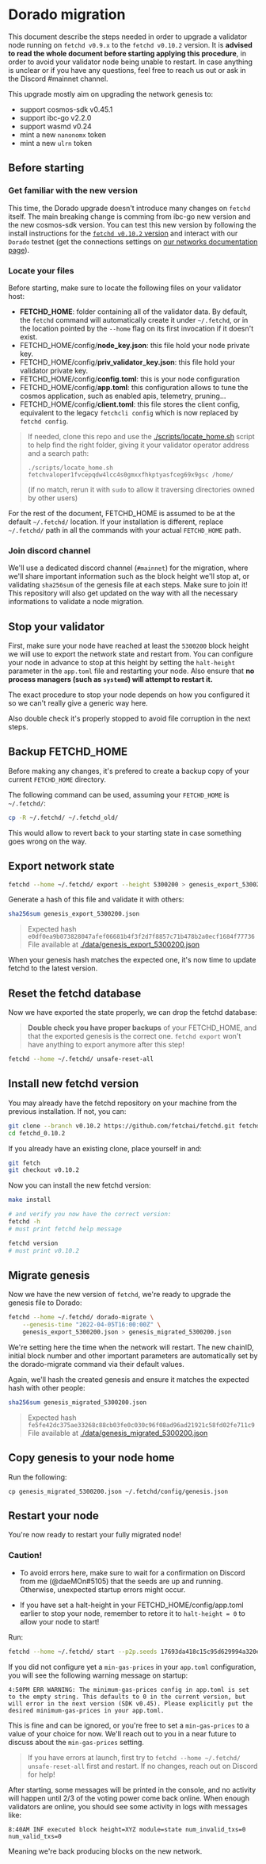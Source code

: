 # Dorado migration

This document describe the steps needed in order to upgrade a validator node running on `fetchd v0.9.x` to the `fetchd v0.10.2` version.
It is **advised to read the whole document before starting applying this procedure**, in order to avoid your validator node being unable to restart.
In case anything is unclear or if you have any questions, feel free to reach us out or ask in the Discord #mainnet channel.

This upgrade mostly aim on upgrading the network genesis to:
- support cosmos-sdk v0.45.1
- support ibc-go v2.2.0
- support wasmd v0.24
- mint a new `nanonomx` token
- mint a new `ulrn` token

## Before starting

### Get familiar with the new version

This time, the Dorado upgrade doesn't introduce many changes on `fetchd` itself. The main breaking change is comming from ibc-go new version and the new cosmos-sdk version. You can test this new version by following the install instructions for the [`fetchd v0.10.2` version](https://github.com/fetchai/fetchd/releases/tag/v0.10.2) and interact with our `Dorado` testnet (get the connections settings on [our networks documentation page](https://docs.fetch.ai/ledger_v2/networks/)). 

### Locate your files

Before starting, make sure to locate the following files on your validator host:

- **FETCHD_HOME**: folder containing all of the validator data. By default, the `fetchd` command will automatically create it under `~/.fetchd`, or in the location pointed by the `--home` flag on its first invocation if it doesn't exist.
- FETCHD_HOME/config/**node_key.json**: this file hold your node private key.
- FETCHD_HOME/config/**priv_validator_key.json**: this file hold your validator private key.
- FETCHD_HOME/config/**config.toml**: this is your node configuration
- FETCHD_HOME/config/**app.toml**: this configuration allows to tune the cosmos application, such as enabled apis, telemetry, pruning...
- FETCHD_HOME/config/**client.toml**: this file stores the client config, equivalent to the legacy `fetchcli config` which is now replaced by `fetchd config`.

> If needed, clone this repo and use the [./scripts/locate_home.sh](./scripts/locate_home.sh) script to help find the right folder, giving it your validator operator address and a search path:
>
> ```
> ./scripts/locate_home.sh fetchvaloper1fvcepqdw4lcc4s0gmxxfhkptyasfceg69x9gsc /home/
> ```
>
> (if no match, rerun it with `sudo` to allow it traversing directories owned by other users)

For the rest of the document, FETCHD_HOME is assumed to be at the default `~/.fetchd/` location. If your installation is different, replace `~/.fetchd/` path in all the commands with your actual `FETCHD_HOME` path.

### Join discord channel

We'll use a dedicated discord channel (`#mainnet`) for the migration, where we'll share important information such as the block height we'll stop at, or validating `sha256sum` of the genesis file at each steps. Make sure to join it! This repository will also get updated on the way with all the necessary informations to validate a node migration.

## Stop your validator

First, make sure your node have reached at least the `5300200` block height we will use to export the network state and restart from. You can configure your node in advance to stop at this height by setting the `halt-height` parameter in the `app.toml` file and restarting your node.
Also ensure that **no process managers (such as `systemd`) will attempt to restart it.**

The exact procedure to stop your node depends on how you configured it so we can't really give a generic way here.

Also double check it's properly stopped to avoid file corruption in the next steps.

## Backup FETCHD_HOME

Before making any changes, it's prefered to create a backup copy of your current `FETCHD_HOME` directory.

The following command can be used, assuming your `FETCHD_HOME` is `~/.fetchd/`:

```bash
cp -R ~/.fetchd/ ~/.fetchd_old/
```

This would allow to revert back to your starting state in case something goes wrong on the way.

## Export network state

```bash
fetchd --home ~/.fetchd/ export --height 5300200 > genesis_export_5300200.json
```

Generate a hash of this file and validate it with others:

```bash
sha256sum genesis_export_5300200.json
```

> Expected hash `e0df0ea9b073828047afef06681b4f3f2d7f8857c71b478b2a0ecf1684f77736`
> File available at [./data/genesis_export_5300200.json](./data/genesis_export_5300200.json)

When your genesis hash matches the expected one, it's now time to update fetchd to the latest version.

## Reset the fetchd database

Now we have exported the state properly, we can drop the fetchd database:

> **Double check you have proper backups** of your FETCHD_HOME, and that the exported genesis is the correct one. `fetchd export` won't have anything to export anymore after this step!

```bash
fetchd --home ~/.fetchd/ unsafe-reset-all
```

## Install new fetchd version

You may already have the fetchd repository on your machine from the previous installation. If not, you can:

```bash
git clone --branch v0.10.2 https://github.com/fetchai/fetchd.git fetchd_0.10.2
cd fetchd_0.10.2
```

If you already have an existing clone, place yourself in and:

```bash
git fetch
git checkout v0.10.2
```

Now you can install the new fetchd version:

```bash
make install

# and verify you now have the correct version:
fetchd -h
# must print fetchd help message

fetchd version
# must print v0.10.2
```

## Migrate genesis

Now we have the new version of `fetchd`, we're ready to upgrade the genesis file to Dorado:

```bash
fetchd --home ~/.fetchd/ dorado-migrate \
    --genesis-time "2022-04-05T16:00:00Z" \
    genesis_export_5300200.json > genesis_migrated_5300200.json
```

We're setting here the time when the network will restart. 
The new chainID, initial block number and other important parameters are automatically set by the dorado-migrate command via their default values.

Again, we'll hash the created genesis and ensure it matches the expected hash with other people:

```bash
sha256sum genesis_migrated_5300200.json
```

> Expected hash `fe5fe42dc375ae33268c88cb03fe0c030c96f08ad96ad21921c58fd02fe711c9`
> File available at [./data/genesis_migrated_5300200.json](./data/genesis_migrated_5300200.json)


## Copy genesis to your node home

Run the following:

```
cp genesis_migrated_5300200.json ~/.fetchd/config/genesis.json
```

## Restart your node

You're now ready to restart your fully migrated node!

### Caution!

- To avoid errors here, make sure to wait for a confirmation on Discord from me (@daeMOn#5105) that the seeds are up and running. Otherwise, unexpected startup errors might occur.

- If you have set a halt-height in your FETCHD_HOME/config/app.toml earlier to stop your node, remember to retore it to `halt-height = 0` to allow your node to start!


Run:

```bash
fetchd --home ~/.fetchd/ start --p2p.seeds 17693da418c15c95d629994a320e2c4f51a8069b@connect-fetchhub4.m-v2-london-c.fetch-ai.com:36456,a575c681c2861fe945f77cb3aba0357da294f1f2@connect-fetchhub4.m-v2-london-c.fetch-ai.com:36457,d7cda986c9f59ab9e05058a803c3d0300d15d8da@connect-fetchhub4.m-v2-london-c.fetch-ai.com:36458
```

If you did not configure yet a `min-gas-prices` in your `app.toml` configuration, you will see the following warning message on startup:

```
4:50PM ERR WARNING: The minimum-gas-prices config in app.toml is set to the empty string. This defaults to 0 in the current version, but will error in the next version (SDK v0.45). Please explicitly put the desired minimum-gas-prices in your app.toml.
```

This is fine and can be ignored, or you're free to set a `min-gas-prices` to a value of your choice for now. We'll reach out to you in a near future to discuss about the `min-gas-prices` setting.

> If you have errors at launch, first try to `fetchd --home ~/.fetchd/ unsafe-reset-all` first and restart. If no changes, reach out on Discord for help!

After starting, some messages will be printed in the console, and no activity will happen until 2/3 of the voting power come back online. When enough validators are online, you should see some activity in logs with messages like:

```
8:40AM INF executed block height=XYZ module=state num_invalid_txs=0 num_valid_txs=0
```

Meaning we're back producing blocks on the new network.

